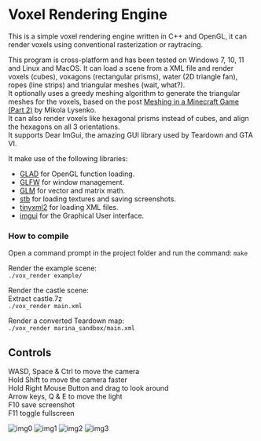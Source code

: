 # Voxel Rendering Engine

This is a simple voxel rendering engine written in C++ and OpenGL, it can render voxels using conventional rasterization or raytracing.  

This program is cross-platform and has been tested on Windows 7, 10, 11 and Linux and MacOS. It can load a scene from a XML file and render voxels (cubes), voxagons (rectangular prisms), water (2D triangle fan), ropes (line strips) and triangular meshes (wait, what?).  
It optionally uses a greedy meshing algorithm to generate the triangular meshes for the voxels, based on the post [Meshing in a Minecraft Game (Part 2)](https://0fps.net/2012/07/07/meshing-minecraft-part-2/) by Mikola Lysenko.  
It can also render voxels like hexagonal prisms instead of cubes, and align the hexagons on all 3 orientations.  
It supports Dear ImGui, the amazing GUI library used by Teardown and GTA VI.  

It make use of the following libraries:  
-   [GLAD](https://glad.dav1d.de/) for OpenGL function loading.
-   [GLFW](https://www.glfw.org/) for window management.
-   [GLM](https://glm.g-truc.net/0.9.9/index.html) for vector and matrix math.
-   [stb](https://github.com/nothings/stb) for loading textures and saving screenshots.
-   [tinyxml2](https://github.com/leethomason/tinyxml2) for loading XML files.
-   [imgui](https://github.com/ocornut/imgui) for the Graphical User interface.

### How to compile

Open a command prompt in the project folder and run the command: `make`

Render the example scene:  
`./vox_render example/`

Render the castle scene:  
Extract castle.7z  
`./vox_render main.xml`

Render a converted Teardown map:  
`./vox_render marina_sandbox/main.xml`

## Controls

WASD, Space & Ctrl to move the camera  
Hold Shift to move the camera faster  
Hold Right Mouse Button and drag to look around  
Arrow keys, Q & E to move the light  
F10 save screenshot  
F11 toggle fullscreen

![img0](https://raw.githubusercontent.com/TTFH/Voxel-Render/main/screenshots/img0.png)
![img1](https://raw.githubusercontent.com/TTFH/Voxel-Render/main/screenshots/img1.png)
![img2](https://raw.githubusercontent.com/TTFH/Voxel-Render/main/screenshots/img2.png)
![img3](https://raw.githubusercontent.com/TTFH/Voxel-Render/main/screenshots/img3.png)
